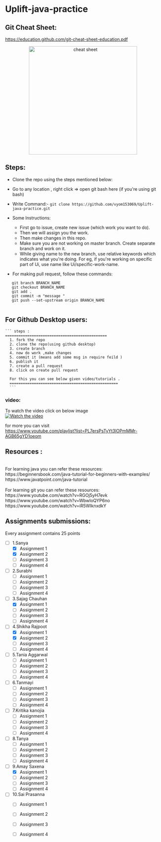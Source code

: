 # Uplift-java-practice

## Git Cheat Sheet:
   https://education.github.com/git-cheat-sheet-education.pdf
   <p align="center">
  <img src="https://www.git-tower.com/blog/media/pages/posts/git-cheat-sheet/-1223884809-1590818205/git-cheat-sheet-large01.png" width="350" title="cheat sheet">
</p>
   
   
## Steps:
  * Clone the repo using the steps mentioned below:
  * Go to any location , right click => open git bash here (if you're using git bash)
  * Write Command:- 
    ``` git clone https://github.com/vyom153069/Uplift-java-practice.git ```
  * Some Instructions: 
    * First go to issue, create new issue (which work you want to do).
    * Then we will assign you the work. 
    * Then make changes in this repo.
    * Make sure you are not working on master branch. Create separate branch and work on it.
    * While giving name to the new branch, use relative keywords which indicates what you're doing. For eg, if you're working on specific part of Ui, use name like Ui/specific-work-name.
    
  * For making pull request, follow these commands:
   ``` 
      git branch BRANCH_NAME
      git checkout BRANCH_NAME
      git add .
      git commit -m "message "
      git push --set-upstream origin BRANCH_NAME 
        
   ````
 ## For Github Desktop users:
    ``` steps :
    ==============================================
      1. fork the repo
      2. clone the repo(using github desktop)
      3. create branch 
      4. now do work ,make changes 
      5. commit it (means add some msg in require feild )
      6. publish it 
      7. create a pull request 
      8. click on create pull request
      
      For this you can see below given video/tutorials .
      ================================================= 
      ```
   ### video:
   To watch the video click on below image <br>
   [![Watch the video](https://education.github.com/assets/pack/logo-ghdesktop-40ea908c1b55fd3e6356874e76bca24d5d0877001f4fdff29f34c02eacc35a9e.jpg)](https://drive.google.com/file/d/1wJg933kAWFzxke0_wYPSGRuwxcjWNs6m/view?usp=sharing)
   
   for more you can visit<br>
   https://www.youtube.com/playlist?list=PL7ersPsTyYt3lOPmMMr-AGB65gYD1oeom

## Resources :
  <br/>
  For learning java you can refer these resources: <br/>
   https://beginnersbook.com/java-tutorial-for-beginners-with-examples/ <br/>
   https://www.javatpoint.com/java-tutorial </br></br>
   For learning git you can refer these resources: <br/>
   https://www.youtube.com/watch?v=RGOj5yH7evk </br>
   https://www.youtube.com/watch?v=WbwIoQYP6no </br>
   https://www.youtube.com/watch?v=iR5WIknxdkY </br>

## Assignments submissions:
Every assignment contains 25 points 
- [ ] 1.Sanya 
    - [x] Assignment 1
    - [x] Assignment 2
    - [ ] Assignment 3
    - [ ] Assignment 4
- [ ] 2.Surabhi 
   - [ ] Assignment 1
   - [ ] Assignment 2
   - [ ] Assignment 3
   - [ ] Assignment 4
- [ ] 3.Sajag Chauhan
    - [x] Assignment 1
    - [ ] Assignment 2
    - [ ] Assignment 3
    - [ ] Assignment 4
 - [ ] 4.Shikha Rajpoot
    - [x] Assignment 1
    - [x] Assignment 2
    - [ ] Assignment 3
    - [ ] Assignment 4
- [ ] 5.Tania Aggarwal
   - [ ] Assignment 1
    - [ ] Assignment 2
    - [ ] Assignment 3
    - [ ] Assignment 4
 - [ ] 6.Tanmayi
    - [ ] Assignment 1
    - [ ] Assignment 2
    - [ ] Assignment 3
    - [ ] Assignment 4
- [ ] 7.Kritika kanojia
    - [ ] Assignment 1
    - [ ] Assignment 2
    - [ ] Assignment 3
    - [ ] Assignment 4
- [ ] 8.Tanya    
    - [ ] Assignment 1
    - [ ] Assignment 2
    - [ ] Assignment 3
    - [ ] Assignment 4
 - [ ] 9.Amay Saxena
    - [x] Assignment 1
    - [ ] Assignment 2
    - [ ] Assignment 3
    - [ ] Assignment 4
- [ ] 10.Sai Prasanna
    - [ ] Assignment 1
    - [ ] Assignment 2
    - [ ] Assignment 3
    - [ ] Assignment 4
   
 




